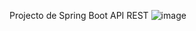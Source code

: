 Projecto de Spring Boot API REST
![image](https://github.com/user-attachments/assets/a063f545-a1ea-4779-8d02-393e7c8fe6ae)

